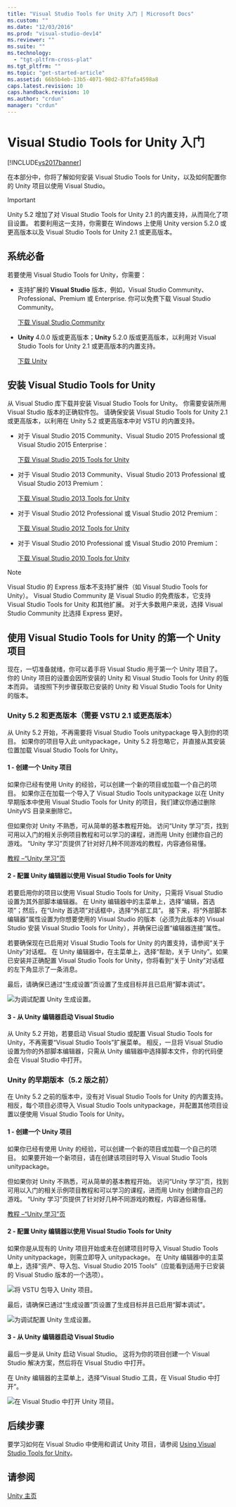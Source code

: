 ```yaml
---
title: "Visual Studio Tools for Unity 入门 | Microsoft Docs"
ms.custom: ""
ms.date: "12/03/2016"
ms.prod: "visual-studio-dev14"
ms.reviewer: ""
ms.suite: ""
ms.technology: 
  - "tgt-pltfrm-cross-plat"
ms.tgt_pltfrm: ""
ms.topic: "get-started-article"
ms.assetid: 66b5b4eb-13b5-4071-98d2-87fafa4598a8
caps.latest.revision: 10
caps.handback.revision: 10
ms.author: "crdun"
manager: "crdun"
---
```

# Visual Studio Tools for Unity 入门
[!INCLUDE[vs2017banner](../code-quality/includes/vs2017banner.md)]

在本部分中，你将了解如何安装 Visual Studio Tools for Unity，以及如何配置你的 Unity 项目以使用 Visual Studio。  
  
> [!IMPORTANT]
>  Unity 5.2 增加了对 Visual Studio Tools for Unity 2.1 的内置支持，从而简化了项目设置。 若要利用这一支持，你需要在 Windows 上使用 Unity version 5.2.0 或更高版本以及 Visual Studio Tools for Unity 2.1 或更高版本。  
  
## 系统必备  
 若要使用 Visual Studio Tools for Unity，你需要：  
  
-   支持扩展的 **Visual Studio** 版本，例如，Visual Studio Community、Professional、Premium 或 Enterprise. 你可以免费下载 Visual Studio Community。  
  
     [下载 Visual Studio Community](http://www.visualstudio.com/downloads/download-visual-studio-vs)  
  
-   **Unity** 4.0.0 版或更高版本；**Unity** 5.2.0 版或更高版本，以利用对 Visual Studio Tools for Unity 2.1 或更高版本的内置支持。  
  
     [下载 Unity](https://unity3d.com/get-unity/download)  
  
## 安装 Visual Studio Tools for Unity  
 从 Visual Studio 库下载并安装 Visual Studio Tools for Unity。 你需要安装所用 Visual Studio 版本的正确软件包。 请确保安装 Visual Studio Tools for Unity 2.1 或更高版本，以利用在 Unity 5.2 或更高版本中对 VSTU 的内置支持。  
  
-   对于 Visual Studio 2015 Community、Visual Studio 2015 Professional 或 Visual Studio 2015 Enterprise：  
  
     [下载 Visual Studio 2015 Tools for Unity](https://visualstudiogallery.msdn.microsoft.com/8d26236e-4a64-4d64-8486-7df95156aba9)  
  
-   对于 Visual Studio 2013 Community、Visual Studio 2013 Professional 或 Visual Studio 2013 Premium：  
  
     [下载 Visual Studio 2013 Tools for Unity](https://visualstudiogallery.msdn.microsoft.com/20b80b8c-659b-45ef-96c1-437828fe7cf2)  
  
-   对于 Visual Studio 2012 Professional 或 Visual Studio 2012 Premium：  
  
     [下载 Visual Studio 2012 Tools for Unity](https://visualstudiogallery.msdn.microsoft.com/7ab11d2a-f413-4ed6-b3de-ff1d05157714)  
  
-   对于 Visual Studio 2010 Professional 或 Visual Studio 2010 Premium：  
  
     [下载 Visual Studio 2010 Tools for Unity](https://visualstudiogallery.msdn.microsoft.com/6e536faa-ce73-494a-a746-6a14753015f1)  
  
> [!NOTE]
>  Visual Studio 的 Express 版本不支持扩展件（如 Visual Studio Tools for Unity）。 Visual Studio Community 是 Visual Studio 的免费版本，它支持 Visual Studio Tools for Unity 和其他扩展。 对于大多数用户来说，选择 Visual Studio Community 比选择 Express 更好。  
  
## 使用 Visual Studio Tools for Unity 的第一个 Unity 项目  
 现在，一切准备就绪，你可以着手将 Visual Studio 用于第一个 Unity 项目了。 你的 Unity 项目的设置会因所安装的 Unity 和 Visual Studio Tools for Unity 的版本而异。 请按照下列步骤获取已安装的 Unity 和 Visual Studio Tools for Unity 的版本。  
  
### Unity 5.2 和更高版本（需要 VSTU 2.1 或更高版本）  
 从 Unity 5.2 开始，不再需要将 Visual Studio Tools unitypackage 导入到你的项目。 如果你的项目导入此 unitypackage，Unity 5.2 将忽略它，并直接从其安装位置加载 Visual Studio Tools for Unity。  
  
#### 1 \- 创建一个 Unity 项目  
 如果你已经有使用 Unity 的经验，可以创建一个新的项目或加载一个自己的项目。 如果你正在加载一个导入了 Visual Studio Tools unitypackage 以在 Unity 早期版本中使用 Visual Studio Tools for Unity 的项目，我们建议你通过删除 UnityVS 目录来删除它。  
  
 但如果你对 Unity 不熟悉，可从简单的基本教程开始。 访问“Unity 学习”页，找到可用以入门的相关示例项目教程和可以学习的课程，进而用 Unity 创建你自己的游戏。 “Unity 学习”页提供了针对好几种不同游戏的教程，内容通俗易懂。  
  
 [教程 –“Unity 学习”页](http://unity3d.com/learn/tutorials/modules)  
  
#### 2 \- 配置 Unity 编辑器以使用 Visual Studio Tools for Unity  
 若要启用你的项目以使用 Visual Studio Tools for Unity，只需将 Visual Studio 设置为其外部脚本编辑器。 在 Unity 编辑器中的主菜单上，选择“编辑，首选项”；然后，在“Unity 首选项”对话框中，选择“外部工具”。 接下来，将“外部脚本编辑器”属性设置为你想要使用的 Visual Studio 的版本（必须为此版本的 Visual Studio 安装 Visual Studio Tools for Unity），并确保已设置“编辑器连接”属性。  
  
 若要确保现在已启用对 Visual Studio Tools for Unity 的内置支持，请参阅“关于 Unity”对话框。 在 Unity 编辑器中，在主菜单上，选择“帮助，关于 Unity”。如果已安装并正确配置 Visual Studio Tools for Unity，你将看到“关于 Unity”对话框的左下角显示了一条消息。  
  
 最后，请确保已通过“生成设置”页设置了生成目标并且已启用“脚本调试”。  
  
 ![为调试配置 Unity 生成设置。](../cross-platform/media/vstu_debugging_build_settings.png "vstu\_debugging\_build\_settings")  
  
#### 3 \- 从 Unity 编辑器启动 Visual Studio  
 从 Unity 5.2 开始，若要启动 Visual Studio 或配置 Visual Studio Tools for Unity，不再需要“Visual Studio Tools”扩展菜单。 相反，一旦将 Visual Studio 设置为你的外部脚本编辑器，只需从 Unity 编辑器中选择脚本文件，你的代码便会在 Visual Studio 中打开。  
  
### Unity 的早期版本（5.2 版之前）  
 在 Unity 5.2 之前的版本中，没有对 Visual Studio Tools for Unity 的内置支持。 相反，每个项目必须导入 Visual Studio Tools unitypackage，并配置其他项目设置以便使用 Visual Studio Tools for Unity。  
  
#### 1 \- 创建一个 Unity 项目  
 如果你已经有使用 Unity 的经验，可以创建一个新的项目或加载一个自己的项目。 如果要开始一个新项目，请在创建该项目时导入 Visual Studio Tools unitypackage。  
  
 但如果你对 Unity 不熟悉，可从简单的基本教程开始。 访问“Unity 学习”页，找到可用以入门的相关示例项目教程和可以学习的课程，进而用 Unity 创建你自己的游戏。 “Unity 学习”页提供了针对好几种不同游戏的教程，内容通俗易懂。  
  
 [教程 –“Unity 学习”页](http://unity3d.com/learn/tutorials/modules)  
  
#### 2 \- 配置 Unity 编辑器以使用 Visual Studio Tools for Unity  
 如果你是从现有的 Unity 项目开始或未在创建项目时导入 Visual Studio Tools Unity unitypackage，则需立即导入 unitypackage。 在 Unity 编辑器中的主菜单上，选择“资产、导入包、Visual Studio 2015 Tools”（应能看到适用于已安装的 Visual Studio 版本的一个选项）。  
  
 ![将 VSTU 包导入 Unity 项目。](../cross-platform/media/vstu_configure_unity_import_vstu.png "vstu\_configure\_unity\_import\_vstu")  
  
 最后，请确保已通过“生成设置”页设置了生成目标并且已启用“脚本调试”。  
  
 ![为调试配置 Unity 生成设置。](../cross-platform/media/vstu_debugging_build_settings.png "vstu\_debugging\_build\_settings")  
  
#### 3 \- 从 Unity 编辑器启动 Visual Studio  
 最后一步是从 Unity 启动 Visual Studio。 这将为你的项目创建一个 Visual Studio 解决方案，然后将在 Visual Studio 中打开。  
  
 在 Unity 编辑器的主菜单上，选择“Visual Studio 工具，在 Visual Studio 中打开”。  
  
 ![在 Visual Studio 中打开 Unity 项目。](../cross-platform/media/vstu_configure_open_in_visual_studio.png "vstu\_configure\_open\_in\_visual\_studio")  
  
## 后续步骤  
 要学习如何在 Visual Studio 中使用和调试 Unity 项目，请参阅 [Using Visual Studio Tools for Unity](../cross-platform/getting-started-with-visual-studio-tools-for-unity.md)。  
  
## 请参阅  
 [Unity 主页](http://unity3d.com)